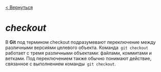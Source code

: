 [< Вернуться](./readme.md)

# ***checkout***

В **Git** под термином checkout подразумевают переключение между различными версиями целевого объекта. Команда` git checkout` работает с тремя различными объектами: файлами, коммитами и ветками. Под переключением также обычно понимают действие, связанное с выполнением команды` git checkout`.